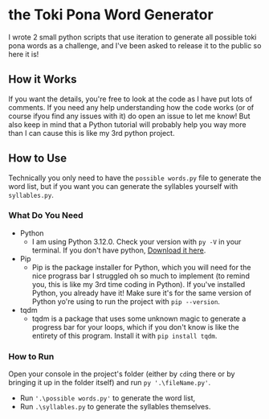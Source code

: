 # the Toki Pona Word Generator

I wrote 2 small python scripts that use iteration to generate all possible toki pona words as a challenge, and I've been asked to release it to the public so here it is!

## How it Works
If you want the details, you're free to look at the code as I have put lots of comments. If you need any help understanding how the code works (or of course ifyou find any issues with it) do open an issue to let me know! But also keep in mind that a Python tutorial will probably help you way more than I can cause this is like my 3rd python project.

## How to Use
Technically you only need to have the `possible words.py` file to generate the word list, but if you want you can generate the syllables yourself with `syllables.py`.
### What Do You Need
- Python
  - I am using Python 3.12.0. Check your version with `py -V` in your terminal. If you don't have python, [Download it here](https://www.python.org/).
- Pip
  - Pip is the package installer for Python, which you will need for the nice prograss bar I struggled oh so much to implement (to remind you, this is like my 3rd time coding in Python). If you've installed Python, you already have it! Make sure it's for the same version of Python yo're using to run the project with `pip --version`.
- tqdm
  - tqdm is a package that uses some unknown magic to generate a progress bar for your loops, which if you don't know is like the entirety of this program. Install it with `pip install tqdm`.

### How to Run
Open your console in the project's folder (either by `cd`ing there or by bringing it up in the folder itself) and run `py '.\fileName.py'`.
- Run `'.\possible words.py'` to generate the word list,
- Run `.\syllables.py` to generate the syllables themselves.